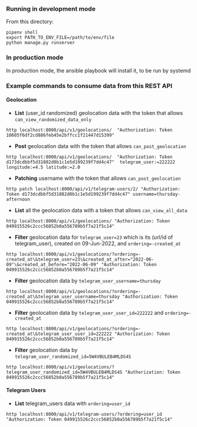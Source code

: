 ### Running in development mode
From this directory:
```
pipenv shell
export PATH_TO_ENV_FILE=/path/to/env/file
python manage.py runserver
```

### In production mode
In production mode, the ansible playbook will install it, to be run by systemd

### Example commands to consume data from this REST API
#### Geolocation

* __List__ (user_id randomized) geolocation data with the token that allows `can_view_randomized_data_only`
```
http localhost:8000/api/v1/geolocations/  "Authorization: Token 10605f6df2cd886feb45e2bffcc1f21447d15399"
```

* __Post__ geolocation data with the token that allows `can_post_geolocation`
```
http localhost:8000/api/v1/geolocations/  "Authorization: Token d173dcdbbf5d31882d8b1c1e5d199239f7dd4c47"  telegram_user:=222222 longitude:=4.5 latitude:=2.0
```

* __Patching__ username with the token that allows `can_post_geolocation`
```
http patch localhost:8000/api/v1/telegram-users/2/ "Authorization: Token d173dcdbbf5d31882d8b1c1e5d199239f7dd4c47" username=thursday-afternoon
```

* __List__ all the geolocation data with a token that allows `can_view_all_data`
```
http localhost:8000/api/v1/geolocations/ "Authorization: Token 049915526c2ccc56852b0a556789b5f7a21f5c14"

``` 

* __Filter__ geolocation data for `telegram_user=23` which is its (url/id of telegram_user), created on 09-Jun-2022, and `ordering=-created_at`
```
http localhost:8000/api/v1/geolocations/?ordering=-created_at\&telegram_user=23\&created_at_after="2022-06-09"\&created_at_before="2022-06-09" "Authorization: Token 049915526c2ccc56852b0a556789b5f7a21f5c14"
```

* __Filter__ geolocation data by `telegram_user_username=thursday`
```
http localhost:8000/api/v1/geolocations/?ordering=-created_at\&telegram_user_username=thursday "Authorization: Token 049915526c2ccc56852b0a556789b5f7a21f5c14"
```

* __Filter__ geolocation data by `telegram_user_user_id=222222` and `ordering=-created_at`
```
http localhost:8000/api/v1/geolocations/?ordering=-created_at\&telegram_user_user_id=222222 "Authorization: Token 049915526c2ccc56852b0a556789b5f7a21f5c14"
```

* __Filter__ geolocation data by `telegram_user_randomized_id=5W4VBULEB4MLDS4S`
```
http localhost:8000/api/v1/geolocations/?telegram_user_randomized_id=5W4VBULEB4MLDS4S "Authorization: Token 049915526c2ccc56852b0a556789b5f7a21f5c14"
```

#### Telegram Users
* __List__ telegram_users data with `ordering=user_id`
```
http localhost:8000/api/v1/telegram-users/?ordering=user_id "Authorization: Token 049915526c2ccc56852b0a556789b5f7a21f5c14"
```

<!---
# vim: ai et ts=4 sw=2 sts=4 nu
!>
